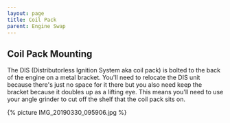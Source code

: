 ```yaml
---
layout: page
title: Coil Pack
parent: Engine Swap
---
```

## Coil Pack Mounting

The DIS (Distributorless Ignition System aka coil pack) is bolted to the
back of the engine on a metal bracket. You'll need to relocate the DIS
unit because there's just no space for it there but you also need keep
the bracket because it doubles up as a lifting eye. This means you'll
need to use your angle grinder to cut off the shelf that the coil pack
sits on.

{% picture IMG_20190330_095906.jpg %}

